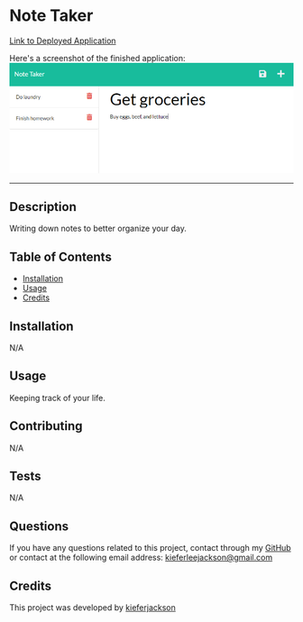 # Note Taker

[Link to Deployed Application](https://note-taker-kj2022.herokuapp.com/notes)

Here's a screenshot of the finished application:
![Screenshot of the application in use, displaying two notes in the left column, and a new note being created in the right column](./public/assets/images/screenshot.png)

---

## Description
Writing down notes to better organize your day.

## Table of Contents
- [Installation](#installation)
- [Usage](#usage)
- [Credits](#credits)

## Installation
N/A

## Usage
Keeping track of your life.

## Contributing
N/A

## Tests
N/A

## Questions
If you have any questions related to this project, contact through my [GitHub](https://github.com/kieferjackson) or contact at the following email address: [kieferleejackson@gmail.com](kieferleejackson@gmail.com)

## Credits
This project was developed by [kieferjackson](https://github.com/kieferjackson)
